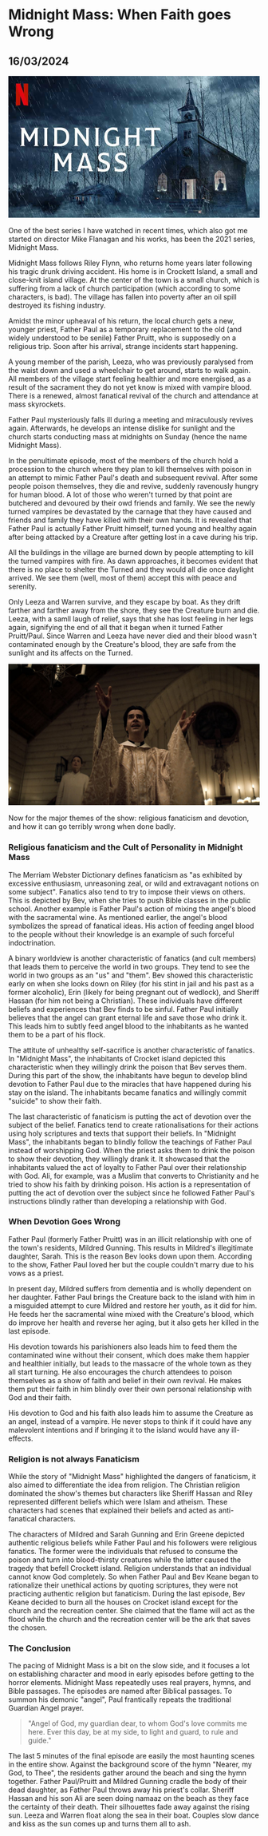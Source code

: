 # Midnight Mass: When Faith goes Wrong
## 16/03/2024

![The Movie](https://github.com/CodingLife1024/blog-content/blob/main/images/mm.jpg?raw=true)

One of the best series I have watched in recent times, which also got me started on director Mike Flanagan and his works, has been the 2021 series, Midnight Mass. 

Midnight Mass follows Riley Flynn, who returns home years later following his tragic drunk driving accident. His home is in Crockett Island, a small and close-knit island village. At the center of the town is a small church, which is suffering from a lack of church participation (which according to some characters, is bad). The village has fallen into poverty after an oil spill destroyed its fishing industry. 

Amidst the minor upheaval of his return, the local church gets a new, younger priest, Father Paul as a temporary replacement to the old (and widely understood to be senile) Father Pruitt, who is supposedly on a religious trip. Soon after his arrival, strange incidents start happening. 

A young member of the parish, Leeza, who was previously paralysed from the waist down and used a wheelchair to get around, starts to walk again. All members of the village start feeling healthier and more energised, as a result of the sacrament they do not yet know is mixed with vampire blood. There is a renewed, almost fanatical revival of the church and attendance at mass skyrockets.

Father Paul mysteriously falls ill during a meeting and miraculously revives again. Afterwards, he develops an intense dislike for sunlight and the church starts conducting mass at midnights on Sunday (hence the name Midnight Mass). 

In the penultimate episode, most of the members of the church hold a procession to the church where they plan to kill themselves with poison in an attempt to mimic Father Paul's death and subsequent revival. After some people poison themselves, they die and revive, suddenly ravenously hungry for human blood. A lot of those who weren't turned by that point are butchered and devoured by their owd friends and family. We see the newly turned vampires be devastated by the carnage that they have caused and friends and family they have killed with their own hands. It is revealed that Father Paul is actually Father Pruitt himself, turned young and healthy again after being attacked by a Creature after getting lost in a cave during his trip. 

All the buildings in the village are burned down by people attempting to kill the turned vampires with fire. As dawn approaches, it becomes evident that there is no place to shelter the Turned and they would all die once daylight arrived. We see them (well, most of them) accept this with peace and serenity. 

Only Leeza and Warren survive, and they escape by boat. As they drift farther and farther away from the shore, they see the Creature burn and die. Leeza, with a samll laugh of relief, says that she has lost feeling in her legs again, signifying the end of all that it began when it turned Father Pruitt/Paul. Since Warren and Leeza have never died and their blood wasn't contaminated enough by the Creature's blood, they are safe from the sunlight and its affects on the Turned. 

![Father Paul](https://github.com/CodingLife1024/blog-content/blob/main/images/mm2.jpg?raw=true)

Now for the major themes of the show: religious fanaticism and devotion, and how it can go terribly wrong when done badly. 

### Religious fanaticism and the Cult of Personality in Midnight Mass

The Merriam Webster Dictionary defines fanaticism as "as exhibited by excessive enthusiasm, unreasoning zeal, or wild and extravagant notions on some subject". Fanatics also tend to try to impose their views on others. This is depicted by Bev, when she tries to push Bible classes in the public school. Another example is Father Paul's action of mixing the angel's blood with the sacramental wine. As mentioned earlier, the angel's blood symbolizes the spread of fanatical ideas. His action of feeding angel blood to the people without their knowledge is an example of such forceful indoctrination. 

A binary worldview is another characteristic of fanatics (and cult members) that leads them to perceive the world in two groups. They tend to see the world in two groups as an "us" and "them". Bev showed this characteristic early on when she looks down on Riley (for his stint in jail and his past as a former alcoholic), Erin (likely for being pregnant out of wedlock), and Sheriff Hassan (for him not being a Christian). These individuals have different beliefs and experiences that Bev finds to be sinful. Father Paul initially believes that the angel can grant eternal life and save those who drink it. This leads him to subtly feed angel blood to the inhabitants as he wanted them to be a part of his flock.

The attitute of unhealthy self-sacrifice is another characteristic of fanatics. In "Midnight Mass", the inhabitants of Crocket island depicted this characteristic when they willingly drink the poison that Bev serves them. During this part of the show, the inhabitants have begun to develop blind devotion to Father Paul due to the miracles that have happened during his stay on the island. The inhabitants became fanatics and willingly commit "suicide" to show their faith. 

The last characteristic of fanaticism is putting the act of devotion over the subject of the belief. Fanatics tend to create rationalisations for their actions using holy scriptures and texts that support their beliefs. In "Midnight Mass", the inhabitants began to blindly follow the teachings of Father Paul instead of worshipping God. When the priest asks them to drink the poison to show their devotion, they willingly drank it. It showcased that the inhabitants valued the act of loyalty to Father Paul over their relationship with God. Ali, for example, was a Muslim that converts to Christianity and he tried to show his faith by drinking poison. His action is a representation of putting the act of devotion over the subject since he followed Father Paul's instructions blindly rather than developing a relationship with God.

### When Devotion Goes Wrong

Father Paul (formerly Father Pruitt) was in an illicit relationship with one of the town's residents, Mildred Gunning. This results in Mildred's illegitimate daughter, Sarah. This is the reason Bev looks down upon them. According to the show, Father Paul loved her but the couple couldn't marry due to his vows as a priest. 

In present day, Mildred suffers from dementia and is wholly dependent on her daughter. Father Paul brings the Creature back to the island with him in a misguided attempt to cure Mildred and restore her youth, as it did for him. He feeds her the sacramental wine mixed with the Creature's blood, which do improve her health and reverse her aging, but it also gets her killed in the last episode. 

His devotion towards his parishioners also leads him to feed them the contaminated wine without their consent, which does make them happier and healthier initially, but leads to the massacre of the whole town as they all start turning. He also encourages the church attendees to poison themselves as a show of faith and belief in their own revival. He makes them put their faith in him blindly over their own personal relationship with God and their faith.

His devotion to God and his faith also leads him to assume the Creature as an angel, instead of a vampire. He never stops to think if it could have any malevolent intentions and if bringing it to the island would have any ill-effects. 

### Religion is not always Fanaticism

While the story of "Midnight Mass" highlighted the dangers of fanaticism, it also aimed to differentiate the idea from religion. The Christian religion dominated the show's themes but characters like Sheriff Hassan and Riley represented different beliefs which were Islam and atheism. These characters had scenes that explained their beliefs and acted as anti-fanatical characters.

The characters of Mildred and Sarah Gunning and Erin Greene depicted authentic religious beliefs while Father Paul and his followers were religious fanatics. The former were the individuals that refused to consume the poison and turn into blood-thirsty creatures while the latter caused the tragedy that befell Crockett island. Religion understands that an individual cannot know God completely. So when Father Paul and Bev Keane began to rationalize their unethical actions by quoting scriptures, they were not practicing authentic religion but fanaticism. During the last episode, Bev Keane decided to burn all the houses on Crocket island except for the church and the recreation center. She claimed that the flame will act as the flood while the church and the recreation center will be the ark that saves the chosen. 

### The Conclusion

The pacing of Midnight Mass is a bit on the slow side, and it focuses a lot on establishing character and mood in early episodes before getting to the horror elements. Midnight Mass repeatedly uses real prayers, hymns, and Bible passages. The episodes are named after Biblical passages. To summon his demonic "angel", Paul frantically repeats the traditional Guardian Angel prayer.

> "Angel of God, my guardian dear, to whom God's love commits me here. Ever this day, be at my side, to light and guard, to rule and guide."

The last 5 minutes of the final episode are easily the most haunting scenes in the entire show. Against the background score of the hymn "Nearer, my God, to Thee", the residents gather around the beach and sing the hymn together. Father Paul/Pruitt and Mildred Gunning cradle the body of their dead daughter, as Father Paul throws away his priest's collar. Sheriff Hassan and his son Ali are seen doing namaaz on the beach as they face the certainty of their death. Their silhouettes fade away against the rising sun. Leeza and Warren float along the sea in their boat. Couples slow dance and kiss as the sun comes up and turns them all to ash. 